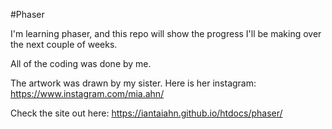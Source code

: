 #Phaser

I'm learning phaser, and this repo will show the progress I'll be making over the next couple of weeks.

All of the coding was done by me. 

The artwork was drawn by my sister.
Here is her instagram: https://www.instagram.com/mia.ahn/

Check the site out here: https://iantaiahn.github.io/htdocs/phaser/
